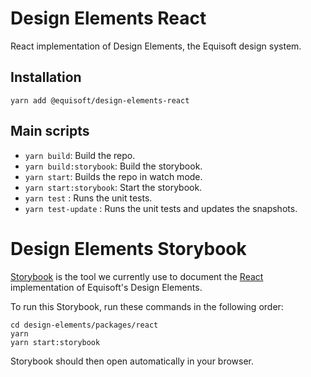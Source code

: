 # Design Elements React
React implementation of Design Elements, the Equisoft design system.

## Installation

```
yarn add @equisoft/design-elements-react
```

## Main scripts

- `yarn build`: Build the repo.
- `yarn build:storybook`: Build the storybook.
- `yarn start`: Builds the repo in watch mode.
- `yarn start:storybook`: Start the storybook.
- `yarn test` : Runs the unit tests.
- `yarn test-update` : Runs the unit tests and updates the snapshots.

# Design Elements Storybook

[Storybook](https://storybook.js.org) is the tool we currently use to document the [React](.) implementation of Equisoft's Design Elements.

To run this Storybook, run these commands in the following order:

```
cd design-elements/packages/react
yarn
yarn start:storybook
```

Storybook should then open automatically in your browser.